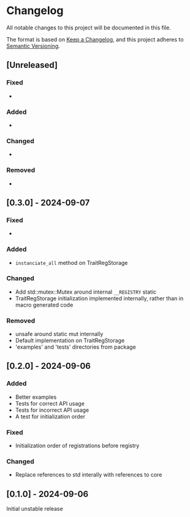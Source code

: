 # Changelog

All notable changes to this project will be documented in this file.

The format is based on [Keep a Changelog](https://keepachangelog.com/en/1.1.0/),
and this project adheres to [Semantic Versioning](https://semver.org/spec/v2.0.0.html).

## [Unreleased]

### Fixed

-

### Added

-

### Changed

-

### Removed

-

## [0.3.0] - 2024-09-07

### Fixed

-

### Added

- `instanciate_all` method on TraitRegStorage

### Changed

- Add std::mutex::Mutex around internal ```__REGISTRY``` static
- TraitRegStorage initialization implemented internally, rather than in macro generated code

### Removed

- unsafe around static mut internally
- Default implementation on TraitRegStorage
- 'examples' and 'tests' directories from package

## [0.2.0] - 2024-09-06

### Added

- Better examples
- Tests for correct API usage
- Tests for incorrect API usage
- A test for initialization order

### Fixed

- Initialization order of registrations before registry

### Changed

- Replace references to std interally with references to core

## [0.1.0] - 2024-09-06

Initial unstable release
